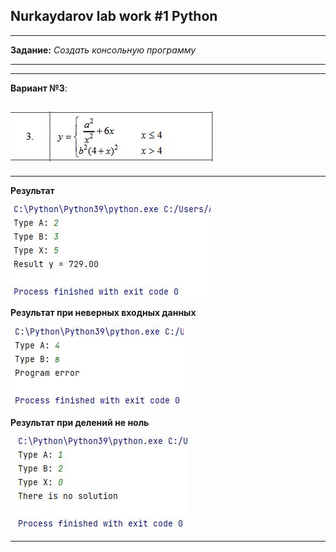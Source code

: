 ## Nurkaydarov lab work #1 Python

---
__Задание:__ _Создать консольную программу_
___

___
__Вариант №3__:


![task](task.JPG)
---

___
__Результат__


![result1](result1.JPG)

__Результат при неверных входных данных__


![result2](result2.JPG)


__Результат при делений не ноль__


![result3](result3.JPG)
___